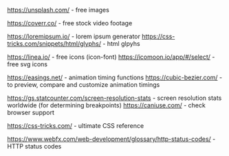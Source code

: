 <!-- IMAGES -->
https://unsplash.com/ - free images

<!-- VIDEO -->
https://coverr.co/ - free stock video footage

<!-- TEXT -->
https://loremipsum.io/ - lorem ipsum generator
https://css-tricks.com/snippets/html/glyphs/ - html glpyhs

<!-- ICONS / SVG -->
https://linea.io/ - free icons (icon-font)
https://icomoon.io/app/#/select/ - free svg icons

<!-- ANIMATIONS -->
https://easings.net/ - animation timing functions
https://cubic-bezier.com/ - to preview, compare and customize animation timings

<!-- BROWSER INFO -->
https://gs.statcounter.com/screen-resolution-stats - screen resolution stats worldwide (for determining breakpoints)
https://caniuse.com/ - check browser support

<!-- CSS -->
https://css-tricks.com/ - ultimate CSS reference

<!-- HTML -->
https://www.webfx.com/web-development/glossary/http-status-codes/ - HTTP status codes